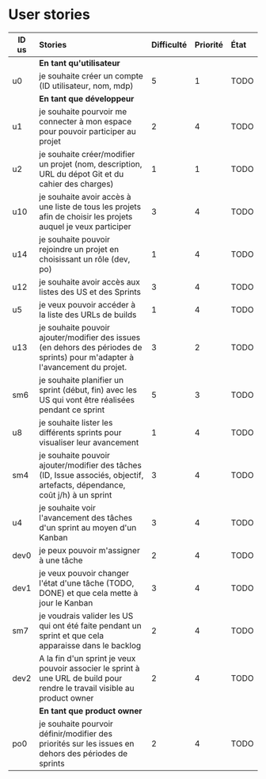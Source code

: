 # User stories

| ID us | Stories | Difficulté | Priorité | État |
|-------|:--------|:-----------|:---------|:-----|
|      | **En tant qu'utilisateur**              |
| u0   | je souhaite créer un compte (ID utilisateur, nom, mdp) |5 | 1 |TODO|
|      | **En tant que développeur**             |
| u1   | je souhaite pourvoir me connecter à mon espace pour pouvoir participer au projet | 2 | 4|TODO|
| u2   | je souhaite créer/modifier un projet (nom, description, URL du dépot Git et du cahier des charges) | 1 | 1 |TODO|
| u10  | je souhaite avoir accès à une liste de tous les projets afin de choisir les projets auquel je veux participer | 3 | 4 | TODO |
| u14  | je souhaite pouvoir rejoindre un projet en choisissant un rôle (dev, po) | 1 | 4 | TODO|
| u12  | je souhaite avoir accès aux listes des US et des Sprints | 3 | 4 | TODO |
| u5   | je veux pouvoir accéder à la liste des URLs de builds | 1 | 4 |TODO|
| u13  | je souhaite pouvoir ajouter/modifier des issues (en dehors des périodes de sprints) pour m'adapter à l'avancement du projet. | 3 | 2 |TODO|
| sm6  | je souhaite planifier un sprint (début, fin) avec les US qui vont être réalisées pendant ce sprint | 5 | 3 |TODO|
| u8   | je souhaite lister les différents sprints pour visualiser leur avancement | 1 | 4 |TODO|
| sm4  | je souhaite pouvoir ajouter/modifier des tâches (ID, Issue associés, objectif, artefacts, dépendance, coût j/h) à un sprint | 3 | 4 |TODO|
| u4   | je souhaite voir l'avancement des tâches d'un sprint au moyen d'un Kanban | 3 | 4 |TODO|
| dev0 | je peux pouvoir m'assigner à une tâche | 2 | 4 |TODO|
| dev1 | je veux pouvoir changer l'état d'une tâche (TODO, DONE) et que cela mette à jour le Kanban | 3 | 4 |TODO|
| sm7  | je voudrais valider les US qui ont été faite pendant un sprint et que cela apparaisse dans le backlog | 2 | 4 |TODO|
| dev2 | A la fin d'un sprint je veux pouvoir associer le sprint à une URL de build pour rendre le travail visible au product owner | 2 | 4 |TODO|
|      | **En tant que product owner**           |
| po0  | je souhaite pourvoir définir/modifier des priorités sur les issues en dehors des périodes de sprints | 2 | 4 |TODO|
